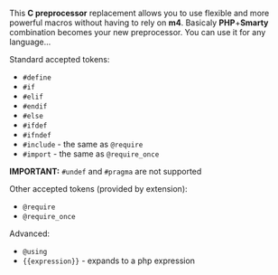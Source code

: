 
This **C preprocessor** replacement allows you to use flexible and more powerful macros without having to rely on **m4**.
Basicaly **PHP**+**Smarty** combination becomes your new preprocessor. You can use it for any language...

Standard accepted tokens:

* `#define`
* `#if`
* `#elif`
* `#endif`
* `#else`
* `#ifdef`
* `#ifndef`
* `#include` - the same as `@require`
* `#import` - the same as `@require_once`
 
**IMPORTANT:** `#undef` and `#pragma` are not supported

Other accepted tokens (provided by extension):

* `@require` 
* `@require_once`

Advanced:

* `@using`
* `{{expression}}` - expands to a php expression
